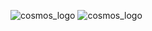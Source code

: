 ![cosmos_logo](https://user-images.githubusercontent.com/17475181/125961624-b6ea2f91-1889-4d25-9903-a4e9d1c8401d.png)
![cosmos_logo](https://user-images.githubusercontent.com/17475181/125707879-54dab5d7-8aaf-454c-b280-96e63a005d01.jpg)


